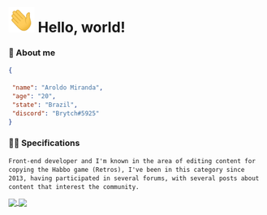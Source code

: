 <h1>
  <img style="margin: 0 auto" src="https://github.com/ABSphreak/ABSphreak/blob/master/gifs/Hi.gif" height="50">
  Hello, world!
</h1>

### 🎯 About me
```json
{

 "name": "Aroldo Miranda",
 "age": "20",
 "state": "Brazil",
 "discord": "Brytch#5925"
}
```

### 👨‍💻 Specifications
```Front-end developer and I'm known in the area of ​​editing content for copying the Habbo game (Retros), I've been in this category since 2013, having participated in several forums, with several posts about content that interest the community.```

<a href="https://github.com/xBrytch/github-stats/blob/master/generated/overview.svg">
  <img align="center" src="https://raw.githubusercontent.com/xBrytch/github-stats/master/generated/overview.svg" />
</a>
<a href="https://github.com/xBrytch/github-stats/blob/master/generated/overview.svg">
  <img align="center" src="https://raw.githubusercontent.com/xBrytch/github-stats/master/generated/languages.svg" />
</a>

